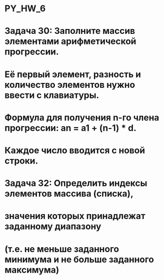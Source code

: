 # PY_HW_6
# Задача 30:  Заполните массив элементами арифметической прогрессии. 
# Её первый элемент, разность и количество элементов нужно ввести с клавиатуры. 
# Формула для получения n-го члена прогрессии: an = a1 + (n-1) * d.
# Каждое число вводится с новой строки.

# Задача 32: Определить индексы элементов массива (списка), 
# значения которых принадлежат заданному диапазону 
# (т.е. не меньше заданного минимума и не больше заданного максимума)
